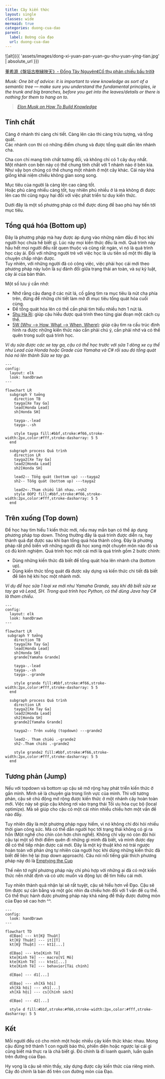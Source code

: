```yaml
---
title: Cây kiến thức
layout: single
classes: wide
mermaid: true
categories: duong-cua-dao
parent:
  label: Đường của đạo
  url: duong-cua-dao
---
```


![alt]({{ 'assets/images/dong-xi-yuan-pan-yuan-gu-shu-yuan-ying-tian.jpg' | absolute_url }})
> <cite>
<a target="_blank" href="https://dongxiyuan.artron.net/works_detail_brt000790000262">
董希源《盤垣古樹縁映天》- Đổng Tây Nguyên《Cổ thụ phản chiếu bầu trời》
</a>
</cite>

*Musk: One bit of advice: it is important to view knowledge as sort of a semantic tree — make sure you understand the fundamental principles, ie the trunk and big branches, before you get into the leaves/details or there is nothing for them to hang on to.*

> <cite><a target="_blank" href="https://fs.blog/elon-musk-knowledge/">
Elon Musk on How To Build Knowledge
</a></cite>

## Tính chất
Càng ở nhánh thì càng chi tiết. Càng lên cào thì càng trừu tượng, và tổng quát.\
Các nhánh con thì có những điểm chung và được tổng quát dần lên nhánh cha.

Cha con chỉ mang tính chất tương đối, và không chỉ có 1 cây duy nhất.\
Một nhánh con bên này có thể chung tính chất với 1 nhánh nào ở bên kia.\
Như vậy bọn chúng có thế chung một nhánh ở một cây khác. Cái này khá giống khái niệm chiều không gian song song.

Mục tiêu của người là càng lên cao càng tốt.\
Hoặc phủ càng nhiều càng tốt, tuy nhiên phủ nhiều ở lá mà không đi được lên cao thì cũng nguy hại đối với việc phát triển tư duy kiến thức.

Dưới đây là một số phương pháp có thể được dùng để bao phủ hay tiến tới mục tiêu.

## Tổng quá hóa (Bottom up)
Đây là phương pháp mà hay được áp dụng vào những năm đầu đi học khi người học chưa hề biết gì. Lúc này mọi kiến thức đều là mới. Quá trình này hầu hết mọi người đều rất quen thuộc và cũng rất ngán, vì nó là quá trình học cày ải. Đối với những người trẻ với việc học là ưu tiên số một thì đây là chuyện chấp nhận được.\
Tuy nhiên, với những người đã có công việc, việc phải học cái mới theo phương pháp này luôn là sự đánh đổi giữa trạng thái an toàn, và sự kỷ luật, cày ải của bản thân.

Một số lưu ý cần nhớ:
- Nhớ rằng cậu đang ở các nút lá, cố gắng tìm ra mục tiêu là nút cha phía trên, đừng để những chi tiết làm mờ đi mục tiêu tổng quát hóa cuối cùng.
- Để tổng quát hóa lên có thể cần phải tìm hiểu nhiều hơn 1 nút lá.
- <a target="_blank" href="https://martinfowler.com/bliki/ShuHaRi.html">Shu Ha Ri</a>: giúp cậu hiểu được quá trình theo từng giai đoạn một cách cụ thể.
- <a target="_blank" href="https://wei-he.xyz/5w">5W (Why --> How, What --> When, Where)</a>: giúp cậu tìm ra cấu trúc định hình ra được những kiến thức nào cần phải chú ý, cần phải nhớ và có thể quên trong suốt quá trình học.

*Ví dụ sửa được các xe tay ga, cậu có thể học trước với sửa 1 dòng xe cụ thể như Lead của Honda hoặc Grade của Yamaha và C# rồi sau đó tổng quát hóa nó lên thành Sửa xe tay ga.*

```mermaid
---
config:
  layout: elk
  look: handDrawn
---

flowchart LR
  subgraph Ý tưởng
    direction TB
    tayga[Xe Tay Ga]
    lead[Honda Lead]
    sh[Honda SH]

    tayga-.-lead
    tayga-.-sh

    style tayga fill:#bbf,stroke:#f66,stroke-width:2px,color:#fff,stroke-dasharray: 5 5
  end

  subgraph process Quá trình
    direction LR
    tayga2[Xe Tay Ga]
    lead2[Honda Lead]
    sh2[Honda SH]

    lead2-- Tổng quát (bottom up) ---tayga2
    sh2-- Tổng quát (bottom up) ---tayga2

    lead2<-.Tham chiếu lẫn nhau.->sh2
    style OOP2 fill:#bbf,stroke:#f66,stroke-width:2px,color:#fff,stroke-dasharray: 5 5
  end
```

## Trên xuống (Top down)
Để học hay tìm hiểu 1 kiến thức mới, nếu may mắn bạn có thể áp dụng phương pháp top down. Thông thường đây là quá trình được diễn ra, hay thành quả đạt được sau khi bạn tổng quá hóa thành công. Đây là phương pháp rất phổ biến với những người đã học xong một chuyên môn nào đó và có đủ kinh nghiệm. Quá trình học một cái mới là quá trình gồm 2 bước chính:

- Dùng những kiến thức đã biết để tổng quát hóa lên nhánh cha (bottom up).
- Dùng kiến thức tổng quát đã được xây dựng và kiến thức chi tiết đã biết để liên hệ khi học một nhánh mới.

*Ví dụ để học sửa 1 loại xe mới như Yamaha Grande, sau khi đã biết sửa xe tay ga và Lead, SH. Trong quá trình học Python, có thể dùng Java hay C# là tham chiếu.*

```mermaid
---
config:
  layout: elk
  look: handDrawn
---

flowchart LR
 subgraph Ý tưởng
    direction TB
    tayga[Xe Tay Ga]
    lead[Honda Lead]
    sh[Honda SH]
    grande[Yamaha Grande]

    tayga-.-lead
    tayga-.-sh
    tayga-.-grande

    style grande fill:#bbf,stroke:#f66,stroke-width:2px,color:#fff,stroke-dasharray: 5 5
  end

  subgraph process Quá trình
    direction LR
    tayga2[Xe Tay Ga]
    lead2[Honda Lead]
    sh2[Honda SH]
    grande2[Yamaha Grande]

    tayga2-- Trên xuống (topdown) ---grande2

    lead2-. Tham chiếu .-grande2
    sh2-.Tham chiếu .-grande2

    style grande2 fill:#bbf,stroke:#f66,stroke-width:2px,color:#fff,stroke-dasharray: 5 5
  end
```

## Tương phản (Jump)
Nếu với topdown và bottom up cậu sẽ mở rộng hay phát triển kiến thức ở gần mình. Mình sẽ là chuyên gia trong lĩnh vực của mình. Thì với tương phản, cậu sẽ chủ động mở rộng được kiến thức ở một nhánh cây hoàn toàn mới. Việc này sẽ giúp cậu không rơi vào trạng thái Tối ưu hóa cục bộ (local optimize). Mà sẽ giúp cho cậu có một cái nhìn nhiều chiều hơn một vấn đề nào đấy.

Tuy nhiên đây là một phương pháp nguy hiểm, vì nó không chỉ đòi hỏi nhiều thời gian công sức. Mà có thể dẫn người học tới trạng thái không có gì ra hồn (Một nghề cho chín còn hơn chín nghề). Không chỉ vậy nó còn đòi hỏi cậu tại một số thời điểm quên đi những gì mình đã biết, và mình được dạy để có thể tiếp nhận được cái mới. Đây là một kỹ thuật khó nó trái ngược hoàn toàn với phản ứng tự nhiên của người học khi dùng những kiến thức đã biết để liên hệ lại (top down approach). Câu nói nổi tiếng giải thích phương pháp này đó là <a target="_blank" href="https://www.oreilly.com/library/view/apprenticeship-patterns/9780596806842/ch02.html">Emptying the Cup</a>

Thế nên tớ nghĩ phương pháp này chỉ phù hợp với những ai đã có một kiến thức nền nhất định và có ước muốn và động lực để tìm hiểu cái mới.

Tuy nhiên thành quả nhận lại sẽ rất tuyệt, cậu sẽ hiểu hơn về Đạo. Cậu sẽ tìm được sự cân bằng và một góc nhìn đa chiều hơn đối với 1 vấn đề cụ thể. Có thể thực hành được phương pháp này khả năng để thấy được đường mòn của Đạo sẽ cao hơn ^^. 

```mermaid
---
config:
  look: handDrawn
---

flowchart TD
  d[Đạo] --- kt[Kỹ Thuật]
  kt[Kỹ Thuật] --- it[IT]
  kt[Kỹ Thuật] --- kt1[...]

  d[Đạo] --- kte[Kinh Tế]
  kte[Kinh Tế] --- macro[Vĩ Mô]
  kte[Kinh Tế] --- kte1[...]
  kte[Kinh Tế] --- behavior[Tài chính]

  d[Đạo] --- d1[...]

  d[Đạo] --- xh[Xã hội]
  xh[Xã hội] --- xh1[...]
  xh[Xã hội] --- cs[Chính sách]

  d[Đạo] --- d2[...]

  style d fill:#bbf,stroke:#f66,stroke-width:2px,color:#fff,stroke-dasharray: 5 5
```

## Kết
Mỗi người đều có cho mình một hoặc nhiều cây kiến thức khác nhau. Mong cậu đừng trở thành 1 con người bảo thủ, phiến diện hoặc ngược lại cái gì cũng biết mà thực ra là chả biết gì. Đó chính là đi loanh quanh, luẩn quẩn trên đường của Đạo.

Hy vọng là cậu sẽ nhìn thấy, xây dựng được cây kiến thức của riêng mình. Cây đó chính là bản đồ trên con đường mòn của Đạo.